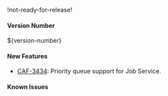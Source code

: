 !not-ready-for-release!

#### Version Number
${version-number}

#### New Features
- [CAF-3434](https://jira.autonomy.com/browse/CAF-3434): Priority queue support for Job Service.

#### Known Issues
